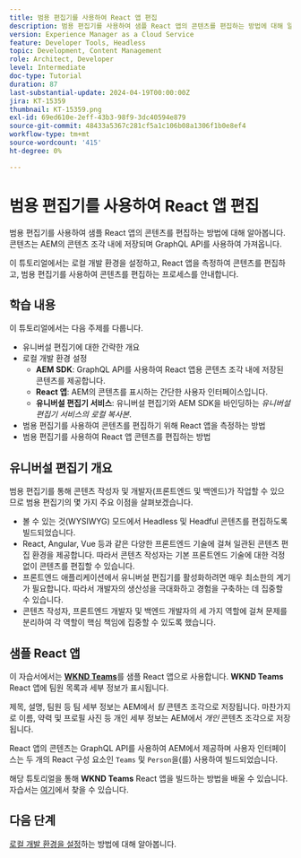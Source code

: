 ```yaml
---
title: 범용 편집기를 사용하여 React 앱 편집
description: 범용 편집기를 사용하여 샘플 React 앱의 콘텐츠를 편집하는 방법에 대해 알아봅니다.
version: Experience Manager as a Cloud Service
feature: Developer Tools, Headless
topic: Development, Content Management
role: Architect, Developer
level: Intermediate
doc-type: Tutorial
duration: 87
last-substantial-update: 2024-04-19T00:00:00Z
jira: KT-15359
thumbnail: KT-15359.png
exl-id: 69ed610e-2eff-43b3-98f9-3dc40594e879
source-git-commit: 48433a5367c281cf5a1c106b08a1306f1b0e8ef4
workflow-type: tm+mt
source-wordcount: '415'
ht-degree: 0%

---
```


# 범용 편집기를 사용하여 React 앱 편집

범용 편집기를 사용하여 샘플 React 앱의 콘텐츠를 편집하는 방법에 대해 알아봅니다. 콘텐츠는 AEM의 콘텐츠 조각 내에 저장되며 GraphQL API를 사용하여 가져옵니다.

이 튜토리얼에서는 로컬 개발 환경을 설정하고, React 앱을 측정하여 콘텐츠를 편집하고, 범용 편집기를 사용하여 콘텐츠를 편집하는 프로세스를 안내합니다.

## 학습 내용

이 튜토리얼에서는 다음 주제를 다룹니다.

- 유니버설 편집기에 대한 간략한 개요
- 로컬 개발 환경 설정
   - **AEM SDK**: GraphQL API를 사용하여 React 앱용 콘텐츠 조각 내에 저장된 콘텐츠를 제공합니다.
   - **React 앱**: AEM의 콘텐츠를 표시하는 간단한 사용자 인터페이스입니다.
   - **유니버설 편집기 서비스**: 유니버설 편집기와 AEM SDK을 바인딩하는 _유니버설 편집기 서비스의 로컬 복사본_.
- 범용 편집기를 사용하여 콘텐츠를 편집하기 위해 React 앱을 측정하는 방법
- 범용 편집기를 사용하여 React 앱 콘텐츠를 편집하는 방법


## 유니버설 편집기 개요

범용 편집기를 통해 콘텐츠 작성자 및 개발자(프론트엔드 및 백엔드)가 작업할 수 있으므로 범용 편집기의 몇 가지 주요 이점을 살펴보겠습니다.

- 볼 수 있는 것(WYSIWYG) 모드에서 Headless 및 Headful 콘텐츠를 편집하도록 빌드되었습니다.
- React, Angular, Vue 등과 같은 다양한 프론트엔드 기술에 걸쳐 일관된 콘텐츠 편집 환경을 제공합니다. 따라서 콘텐츠 작성자는 기본 프론트엔드 기술에 대한 걱정 없이 콘텐츠를 편집할 수 있습니다.
- 프론트엔드 애플리케이션에서 유니버설 편집기를 활성화하려면 매우 최소한의 계기가 필요합니다. 따라서 개발자의 생산성을 극대화하고 경험을 구축하는 데 집중할 수 있습니다.
- 콘텐츠 작성자, 프론트엔드 개발자 및 백엔드 개발자의 세 가지 역할에 걸쳐 문제를 분리하여 각 역할이 핵심 책임에 집중할 수 있도록 했습니다.


## 샘플 React 앱

이 자습서에서는 [**WKND Teams**](https://github.com/adobe/aem-guides-wknd-graphql/tree/main/basic-tutorial#react-app---basic-tutorial---teampersons)를 샘플 React 앱으로 사용합니다. **WKND Teams** React 앱에 팀원 목록과 세부 정보가 표시됩니다.

제목, 설명, 팀원 등 팀 세부 정보는 AEM에서 _팀_ 콘텐츠 조각으로 저장됩니다. 마찬가지로 이름, 약력 및 프로필 사진 등 개인 세부 정보는 AEM에서 _개인_ 콘텐츠 조각으로 저장됩니다.

React 앱의 콘텐츠는 GraphQL API를 사용하여 AEM에서 제공하며 사용자 인터페이스는 두 개의 React 구성 요소인 `Teams` 및 `Person`을(를) 사용하여 빌드되었습니다.

해당 튜토리얼을 통해 **WKND Teams** React 앱을 빌드하는 방법을 배울 수 있습니다. 자습서는 [여기](https://experienceleague.adobe.com/ko/docs/experience-manager-learn/getting-started-with-aem-headless/graphql/multi-step/overview)에서 찾을 수 있습니다.

## 다음 단계

[로컬 개발 환경을 설정](./local-development-setup.md)하는 방법에 대해 알아봅니다.
